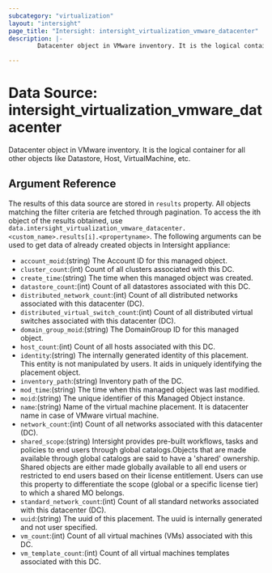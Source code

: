 ```yaml
---
subcategory: "virtualization"
layout: "intersight"
page_title: "Intersight: intersight_virtualization_vmware_datacenter"
description: |-
        Datacenter object in VMware inventory. It is the logical container for all other objects like Datastore, Host, VirtualMachine, etc.

---
```


# Data Source: intersight_virtualization_vmware_datacenter
Datacenter object in VMware inventory. It is the logical container for all other objects like Datastore, Host, VirtualMachine, etc.
## Argument Reference
The results of this data source are stored in `results` property.
All objects matching the filter criteria are fetched through pagination.
To access the ith object of the results obtained, use `data.intersight_virtualization_vmware_datacenter.<custom_name>.results[i].<propertyname>`.
The following arguments can be used to get data of already created objects in Intersight appliance:
* `account_moid`:(string) The Account ID for this managed object. 
* `cluster_count`:(int) Count of all clusters associated with this DC. 
* `create_time`:(string) The time when this managed object was created. 
* `datastore_count`:(int) Count of all datastores associated with this DC. 
* `distributed_network_count`:(int) Count of all distributed networks associated with this datacenter (DC). 
* `distributed_virtual_switch_count`:(int) Count of all distributed virtual switches associated with this datacenter (DC). 
* `domain_group_moid`:(string) The DomainGroup ID for this managed object. 
* `host_count`:(int) Count of all hosts associated with this DC. 
* `identity`:(string) The internally generated identity of this placement. This entity is not manipulated by users. It aids in uniquely identifying the placement object. 
* `inventory_path`:(string) Inventory path of the DC. 
* `mod_time`:(string) The time when this managed object was last modified. 
* `moid`:(string) The unique identifier of this Managed Object instance. 
* `name`:(string) Name of the virtual machine placement. It is datacenter name in case of VMware virtual machine. 
* `network_count`:(int) Count of all networks associated with this datacenter (DC). 
* `shared_scope`:(string) Intersight provides pre-built workflows, tasks and policies to end users through global catalogs.Objects that are made available through global catalogs are said to have a 'shared' ownership. Shared objects are either made globally available to all end users or restricted to end users based on their license entitlement. Users can use this property to differentiate the scope (global or a specific license tier) to which a shared MO belongs. 
* `standard_network_count`:(int) Count of all standard networks associated with this datacenter (DC). 
* `uuid`:(string) The uuid of this placement. The uuid is internally generated and not user specified. 
* `vm_count`:(int) Count of all virtual machines (VMs) associated with this DC. 
* `vm_template_count`:(int) Count of all virtual machines templates associated with this DC. 
 
